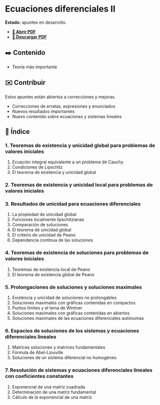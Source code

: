 # Ecuaciones diferenciales II

**Estado:** apuntes en desarrollo.

-   [**📄 Abrir PDF**](https://github.com/DanielSevillano/matematicas-latex/blob/main/Ecuaciones%20diferenciales%20II/Ecuaciones%20diferenciales%20II.pdf)
-   [**📁 Descargar PDF**](https://raw.githubusercontent.com/DanielSevillano/matematicas-latex/main/Ecuaciones%20diferenciales%20II/Ecuaciones%20diferenciales%20II.pdf)

## ✒️ Contenido

-   Teoría más importante

## ✉️ Contribuir

Estos apuntes están abiertos a correcciones y mejoras.

-   Correcciones de erratas, expresiones y enunciados
-   Nuevos resultados importantes
-   Nuevo contenido sobre ecuaciones y sistemas lineales

## 📖 Índice

### 1. Teoremas de existencia y unicidad global para problemas de valores iniciales

1. Ecuación integral equivalente a un problema de Cauchy
2. Condiciones de Lipschitz
3. El teorema de existencia y unicidad global

### 2. Teoremas de existencia y unicidad local para problemas de valores iniciales

### 3. Resultados de unicidad para ecuaciones diferenciales

1. La propiedad de unicidad global
2. Funciones localmente lipschitzianas
3. Comparación de soluciones
4. El teorema de unicidad global
5. El criterio de unicidad de Peano
6. Dependencia continua de las soluciones

### 4. Teoremas de existencia de soluciones para problemas de valores iniciales

1. Teoremas de existencia local de Peano
2. El teorema de existencia global de Peano

### 5. Prolongaciones de soluciones y soluciones maximales

1. Existencia y unicidad de soluciones no prolongables
2. Soluciones maximales con gráficas contenidas en compactos
3. Puntos límites y el lema de Wintner
4. Soluciones maximales con gráficas contenidas en abiertos
5. Soluciones maximales de las ecuaciones diferenciales autónomas

### 6. Espacios de soluciones de los sistemas y ecuaciones diferenciales lineales

1. Matrices soluciones y matrices fundamentales
2. Fórmula de Abel-Liouville
3. Soluciones de un sistema diferencial no homogéneo

### 7. Resolución de sistemas y ecuaciones diferenciales lineales con coeficientes constantes

1. Exponencial de una matriz cuadrada
2. Determinación de una matriz fundamental
3. Cálculo de la exponencial de una matriz
